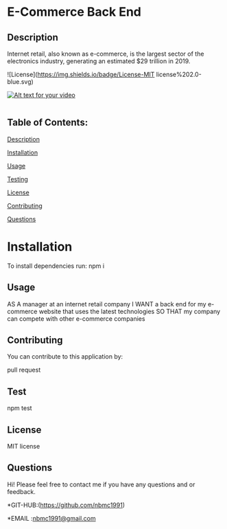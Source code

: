 # E-Commerce Back End

## Description

Internet retail, also known as e-commerce, is the largest sector of the electronics industry, generating an estimated $29 trillion in 2019. 


  ![License](https://img.shields.io/badge/License-MIT license%202.0-blue.svg)

  [![Alt text for your video]()]()

  ![]()


## Table of Contents:


[Description](#description)


[Installation](#installation)

[Usage](#usage)


[Testing](#testing)


[License](#license)


[Contributing](#contributing)


[Questions](#questions)


# Installation

To install dependencies run:
npm i 

## Usage 

AS A manager at an internet retail company
I WANT a back end for my e-commerce website that uses the latest technologies
SO THAT my company can compete with other e-commerce companies

## Contributing

You can contribute to this application by:

pull request

## Test 


npm test

## License 

 MIT license


## Questions 
Hi! 
Please feel free to contact me if you have any questions and     or feedback.


*GIT-HUB:(https://github.com/nbmc1991)

*EMAIL :nbmc1991@gmail.com
  

